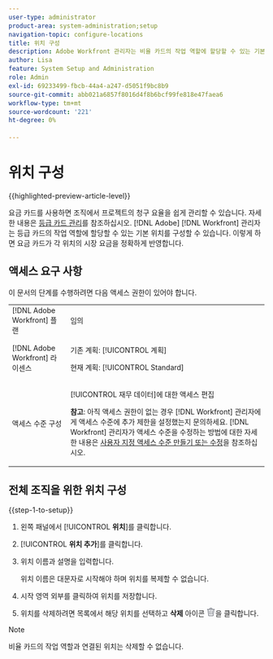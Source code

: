 ```yaml
---
user-type: administrator
product-area: system-administration;setup
navigation-topic: configure-locations
title: 위치 구성
description: Adobe Workfront 관리자는 비율 카드의 작업 역할에 할당할 수 있는 기본 위치를 구성할 수 있습니다.
author: Lisa
feature: System Setup and Administration
role: Admin
exl-id: 69233499-fbcb-44a4-a247-d5051f9bc8b9
source-git-commit: abb021a6857f8016d4f8b6bcf99fe818e47faea6
workflow-type: tm+mt
source-wordcount: '221'
ht-degree: 0%

---
```


# 위치 구성

{{highlighted-preview-article-level}}

요금 카드를 사용하면 조직에서 프로젝트의 청구 요율을 쉽게 관리할 수 있습니다. 자세한 내용은 [등급 카드 관리](/help/quicksilver/administration-and-setup/set-up-workfront/configure-system-defaults/manage-rate-cards.md)를 참조하십시오. [!DNL Adobe] [!DNL Workfront] 관리자는 등급 카드의 작업 역할에 할당할 수 있는 기본 위치를 구성할 수 있습니다. 이렇게 하면 요금 카드가 각 위치의 시장 요금을 정확하게 반영합니다.

## 액세스 요구 사항

이 문서의 단계를 수행하려면 다음 액세스 권한이 있어야 합니다.

<table style="table-layout:auto"> 
 <col> 
 <col> 
 <tbody> 
  <tr> 
   <td role="rowheader">[!DNL Adobe Workfront] 플랜</td> 
   <td>임의</td> 
  </tr> 
  <tr> 
   <td role="rowheader">[!DNL Adobe Workfront] 라이센스</td> 
   <td><p>기존 계획: [!UICONTROL 계획]</p>
       <p>현재 계획: [!UICONTROL Standard]</p></td> 
  </tr> 
  <tr> 
   <td role="rowheader">액세스 수준 구성</td> 
   <td> <p>[!UICONTROL 재무 데이터]에 대한 액세스 편집</p> <p><b>참고</b>: 아직 액세스 권한이 없는 경우 [!DNL Workfront] 관리자에게 액세스 수준에 추가 제한을 설정했는지 문의하세요. [!DNL Workfront] 관리자가 액세스 수준을 수정하는 방법에 대한 자세한 내용은 <a href="../../../administration-and-setup/add-users/configure-and-grant-access/create-modify-access-levels.md" class="MCXref xref">사용자 지정 액세스 수준 만들기 또는 수정</a>을 참조하십시오.</p> </td> 
  </tr> 
 </tbody> 
</table>

## 전체 조직을 위한 위치 구성

{{step-1-to-setup}}

1. 왼쪽 패널에서 [!UICONTROL **위치**]&#x200B;를 클릭합니다.
1. [!UICONTROL **위치 추가**]&#x200B;를 클릭합니다.
1. 위치 이름과 설명을 입력합니다.

   위치 이름은 대문자로 시작해야 하며 위치를 복제할 수 없습니다.

1. 시작 영역 외부를 클릭하여 위치를 저장합니다.
1. 위치를 삭제하려면 목록에서 해당 위치를 선택하고 **삭제** 아이콘 ![삭제 아이콘](assets/delete.png)을 클릭합니다.

>[!NOTE]
>
>비율 카드의 작업 역할과 연결된 위치는 삭제할 수 없습니다.
